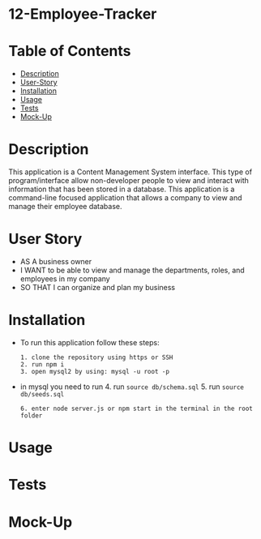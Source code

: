 # 12-Employee-Tracker

# Table of Contents
- [Description](#description)
- [User-Story](#user-story)
- [Installation](#Installation)
- [Usage](#Usage)
- [Tests](#Tests)
- [Mock-Up](#Mock-up)

# Description
This application is a Content Management System interface. This type of program/interface allow non-developer people to view and interact with information that has been stored in a database. This application is a command-line focused application that allows a company to view and manage their employee database.

# User Story 
+ AS A business owner
+ I WANT to be able to view and manage the departments, roles, and employees in my company
+ SO THAT I can organize and plan my business

# Installation
* To run this application follow these steps:

    ```
    1. clone the repository using https or SSH
    2. run npm i
    3. open mysql2 by using: mysql -u root -p
    ```
* in mysql you need to run 
    4. run `source db/schema.sql`
    5. run `source db/seeds.sql`
    ```
    6. enter node server.js or npm start in the terminal in the root folder
    ```

# Usage


# Tests


# Mock-Up